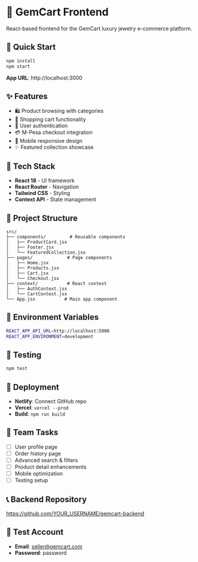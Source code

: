 # 💎 GemCart Frontend

React-based frontend for the GemCart luxury jewelry e-commerce platform.

## 🚀 Quick Start

```bash
npm install
npm start
```

**App URL**: http://localhost:3000

## ✨ Features
- 🛍️ Product browsing with categories
- 🛒 Shopping cart functionality
- 👤 User authentication
- 💳 M-Pesa checkout integration
- 📱 Mobile responsive design
- ✨ Featured collection showcase

## 🎨 Tech Stack
- **React 18** - UI framework
- **React Router** - Navigation
- **Tailwind CSS** - Styling
- **Context API** - State management

## 📁 Project Structure
```
src/
├── components/         # Reusable components
│   ├── ProductCard.jsx
│   ├── Footer.jsx
│   └── FeaturedCollection.jsx
├── pages/             # Page components
│   ├── Home.jsx
│   ├── Products.jsx
│   ├── Cart.jsx
│   └── Checkout.jsx
├── context/           # React context
│   ├── AuthContext.jsx
│   └── CartContext.jsx
└── App.jsx           # Main app component
```

## 🔧 Environment Variables
```bash
REACT_APP_API_URL=http://localhost:5000
REACT_APP_ENVIRONMENT=development
```

## 🧪 Testing
```bash
npm test
```

## 🚀 Deployment
- **Netlify**: Connect GitHub repo
- **Vercel**: `vercel --prod`
- **Build**: `npm run build`

## 👥 Team Tasks
- [ ] User profile page
- [ ] Order history page
- [ ] Advanced search & filters
- [ ] Product detail enhancements
- [ ] Mobile optimization
- [ ] Testing setup

## 📞 Backend Repository
https://github.com/YOUR_USERNAME/gemcart-backend

## 🎯 Test Account
- **Email**: seller@gemcart.com
- **Password**: password